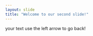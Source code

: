 ```yaml
---
layout: slide
title: "Welcome to our second slide!"
---
```

your text
use the left arrow to go back!
